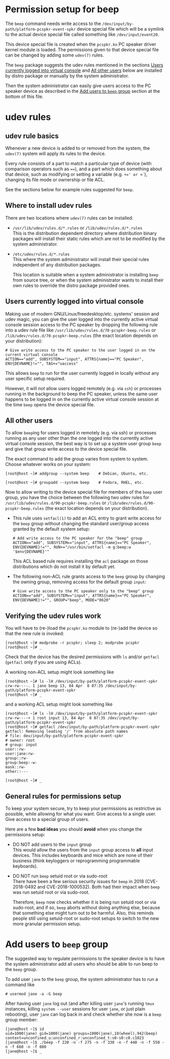 Permission setup for beep
=========================

The `beep` command needs write access to the
`/dev/input/by-path/platform-pcspkr-event-spkr` device special file
which will be a symlink to the actual device special file called
something like `/dev/input/event20`.

This device special file is created when the `pcspkr.ko` PC speaker
driver kernel module is loaded. The permissions given to that device
special file can be changed by adding some `udev(7)` rules.

The `beep` package suggests the udev rules mentioned in the sections
[Users currently logged into virtual
console](#users-currently-logged-into-virtual-console) and [All other
users](#all-other-users) below are installed by distro package or
manually by the system administrator.

Then the system administrator can easily give users access to the PC
speaker device as described in the [Add users to `beep`
group](#add-users-to-beep-group) section at the bottom
of this file.


udev rules
==========


udev rule basics
----------------

Whenever a new device is added to or removed from the system, the
`udev(7)` system will apply its rules to the device.

Every rule consists of a part to match a particular type of device
(with comparison operators such as `==`), and a part which does
something about that device, such as modifying or setting a variable
(e.g. `+=' or `=`), changing its file mode or ownership or file ACL.

See the sections below for example rules suggested for `beep`.


Where to install udev rules
---------------------------

There are two locations where `udev(7)` rules can be installed:

  * `/usr/lib/udev/rules.d/*.rules` or `/lib/udev/rules.d/*.rules`  
    This is the distribution dependent directory where distribution
    binary packages will install their static rules which are not to
    be modified by the system administrator.

  * `/etc/udev/rules.d/*.rules`  
    This where the system administrator will install their special
    rules independent of any distribution packages.

	This location is suitable when a system administrator is
    installing `beep` from source tree, or when the system
    administrator wants to install their own rules to override the
    distro package provided ones.


Users currently logged into virtual console
-------------------------------------------

Making use of modern GNU/Linux/freedesktop/etc. systems' session and
udev magic, you can give the user logged into the currently active
virtual console session access to the PC speaker by dropping the
following rule into a udev rule file like
`/usr/lib/udev/rules.d/70-pcspkr-beep.rules` or
`/lib/udev/rules.d/70-pcspkr-beep.rules` (the exact location depends
on your distribution):

    # Give write access to the PC speaker to the user logged in on the current virtual console
    ACTION=="add", SUBSYSTEM=="input", ATTRS{name}=="PC Speaker", ENV{DEVNAME}!="", TAG+="uaccess"

This allows `beep` to run for the user  currently logged in locally
without any user specific setup required.

However, it will _not_ allow users logged remotely (e.g. via `ssh`) or
processes running in the background to beep the PC speaker, unless the
same user happens to be logged in on the currently active virtual
console session at the time `beep` opens the device special file.


All other users
----------------

To allow `beep`ing for users logged in remotely (e.g. via ssh) or
processes running as any user other than the one logged into the
currently active virtual console session, the best way is to set up a
system user group `beep` and give that group write access to the
device special file.

The exact command to add the group varies from system to
system. Choose whatever works on your system:

    [root@host ~]# addgroup --system beep    # Debian, Ubuntu, etc.

    [root@host ~]# groupadd --system beep    # Fedora, RHEL, etc.

Now to allow writing to the device special file for members of the
`beep` user group, you have the choice between the following two udev
rules for `/usr/lib/udev/rules.d/90-pcspkr-beep.rules` or
`/lib/udev/rules.d/90-pcspkr-beep.rules` (the exact location depends
on your distribution).

  * This rule uses `setfacl(1)` to add an ACL entry to grant write
    access for the `beep` group without changing the standard
    user/group access granted by the default system setup:

        # Add write access to the PC speaker for the "beep" group
        ACTION=="add", SUBSYSTEM=="input", ATTRS{name}=="PC Speaker", ENV{DEVNAME}!="", RUN+="/usr/bin/setfacl -m g:beep:w '$env{DEVNAME}'"

    This ACL based rule requires installing the `acl` package on those
    distributions which do not install it by default yet.

  * The following non-ACL rule grants access to the `beep` group by
    changing the owning group, removing access for the default group
    `input`:

        # Give write access to the PC speaker only to the "beep" group
        ACTION=="add", SUBSYSTEM=="input", ATTRS{name}=="PC Speaker", ENV{DEVNAME}!="", GROUP="beep", MODE="0620"


Verifying the udev rules work
-----------------------------

You will have to (re-)load the `pcspkr.ko` module to (re-)add the
device so that the new rule is invoked:

    [root@host ~]# modprobe -r pcspkr; sleep 2; modprobe pcspkr
    [root@host ~]# _

Check that the device has the desired permissions with `ls` and/or
`getfacl` (`getfacl` only if you are using ACLs).

A working non-ACL setup might look something like

    [root@host ~]# ls -lH /dev/input/by-path/platform-pcspkr-event-spkr
    crw-rw----. 1 jane beep 13, 84 Apr  8 07:35 /dev/input/by-path/platform-pcspkr-event-spkr
    [root@host ~]# _

and a working ACL setup might look something like

    [root@host ~]# ls -lH /dev/input/by-path/platform-pcspkr-event-spkr
    crw-rw----+ 1 root input 13, 84 Apr  8 07:35 /dev/input/by-path/platform-pcspkr-event-spkr
    [root@host ~]# getfacl /dev/input/by-path/platform-pcspkr-event-spkr
    getfacl: Removing leading '/' from absolute path names
    # file: dev/input/by-path/platform-pcspkr-event-spkr
    # owner: root
    # group: input
    user::rw-
    user:jane:rw-
    group::rw-
    group:beep:-w-
    mask::rw-
    other::---

    [root@host ~]# _


General rules for permissions setup
-----------------------------------

To keep your system secure, try to keep your permissions as
restrictive as possible, while allowing for what you want. Give access
to a single user. Give access to a special group of users.

Here are a few __bad ideas__ you should __avoid__ when you change the
permissions setup:

  * DO NOT add users to the `input` group  
    This would allow the users from the `input` group access to
    __all__ input devices.  This includes keyboards and mice which are
    none of their business (think keyloggers or reprogramming
    programmable keyboards).

  * DO NOT run `beep` setuid root or via sudo-root  
    There have been a few serious security issues for `beep` in 2018
    (CVE-2018-0492 and CVE-2018-1000532). Both had their impact when
    `beep` was run setuid root or via sudo-root.

    Therefore, `beep` now checks whether it is being run setuid root
    or via sudo-root, and if so, `beep` aborts without doing anything
    else, because that something else might turn out to be harmful.
    Also, this reminds people still using setuid-root or sudo-root
    setups to switch to the new more granular permission setup.


Add users to `beep` group
=========================

The suggested way to regulate permissions to the speaker device is to
have the system administrator add all users who should be able to run
beep to the `beep` group.

To add user `jane` to the `beep` group, the system administrator has
to run a command like

    # usermod jane -a -G beep

After having user `jane` log out (and after killing user `jane`'s
running `tmux` instances, killing `system --user` sessions for user
`jane`, or just plain rebooting), user `jane` can log back in and
check whether she now is a `beep` group member:

    [jane@host ~]$ id
    uid=1000(jane) gid=1000(jane) groups=1000(jane),10(wheel),942(beep) context=unconfined_u:unconfined_r:unconfined_t:s0-s0:c0.c1023
    [jane@host ~]$ ./beep -f 220 -n -f 275 -n -f 330 -n -f 440 -n -f 550 -n -f 660 -n -f 880
    [jane@host ~]$ _

